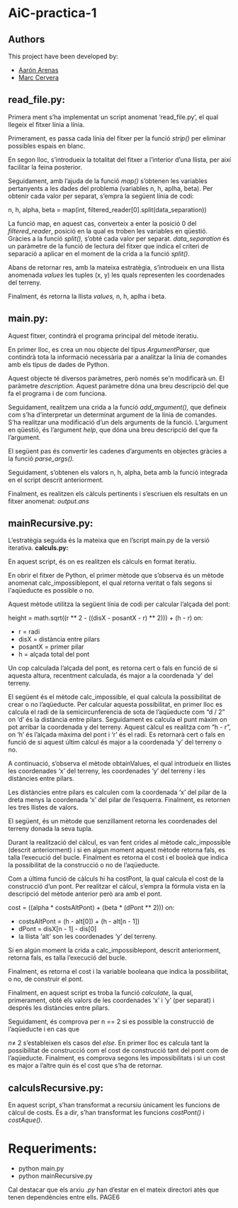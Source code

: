 # AiC-practica-1

## Authors
This project have been developed by:
- [Aarón Arenas](https://github.com/aaron-at97)
- [Marc Cervera](https://github.com/marc7666)


## read_file.py:

Primera ment s’ha implementat un script anomenat ‘read\_file.py’, el qual llegeix el fitxer línia a línia.

Primerament, es passa cada línia del fitxer per la funció *strip()* per eliminar possibles espais en blanc.

En segon lloc, s’introdueix la totalitat del fitxer a l’interior d’una llista, per així facilitar la feina posterior.

Seguidament, amb l’ajuda de la funció *map()* s’obtenen les variables pertanyents a les dades del problema (variables n, h, aplha, beta). Per obtenir cada valor per separat, s’empra la següent línia de codi:

n, h, alpha, beta = map(int, filtered\_reader[0].split(data\_separation))

La funció map, en aquest cas, converteix a enter la posició 0 del *filtered\_reader*, posició en la qual es troben les variables en qüestió. Gràcies a la funció *split(),*  s’obté  cada valor per separat. *data\_separation* és un paràmetre de la funció de lectura del fitxer que indica el criteri de separació a aplicar en el moment de la crida a la funció *split()*.

Abans de retornar res, amb la mateixa estratègia, s’introdueix en una llista anomenada *values* les tuples (x, y) les quals representen les coordenades del terreny.

Finalment, és retorna la llista *values,* n, h, aplha i beta.

## main.py:

Aquest fitxer, contindrà el programa principal del mètode iteratiu.

En primer lloc, es crea un nou objecte del tipus *ArgumentParser*, que contindrà tota la informació necessària par a analitzar la línia de comandes amb els tipus de dades de Python.

Aquest objecte té diversos paràmetres, però només se'n modificarà un. El paràmetre *description*. Aquest paràmetre dóna una breu descripció del que fa el programa i de com funciona.

Seguidament, realitzem una crida a la funció *add\_argument(),* que defineix com s’ha d’interpretar un determinat argument de la línia de comandes. S’ha realitzar una modificació d’un dels arguments de la funció. L’argument en qüestió, és l’argument *help*, que dóna una breu descripció del que fa l’argument.

El següent pas és convertir les cadenes d’arguments en objectes gràcies a la funció *parse\_args().*

Seguidament, s’obtenen els valors n, h, alpha, beta amb la funció integrada en el script descrit anteriorment.

Finalment, es realitzen els càlculs pertinents i s’escriuen els resultats en un fitxer anomenat: *output.ans*

## mainRecursive.py:

L’estratègia seguida és la mateixa que en l’script main.py de la versió iterativa.  **calculs.py:** 

En aquest script, és on es realitzen els càlculs en format iteratiu.

En  obrir  el  fitxer  de  Python,  el  primer  mètode  que  s’observa  és  un  mètode  anomenat calc\_impossiblepont, el qual retorna veritat o fals segons si l'aqüeducte es possible o no.

Aquest mètode utilitza la següent línia de codi per calcular l’alçada del pont:

height = math.sqrt((r \*\* 2 - ((disX - posantX - r) \*\* 2))) + (h - r) on:

- r = radi
- disX = distància entre pilars
- posantX = primer pilar
- h = alçada total del pont

Un cop calculada l’alçada del pont, es retorna cert o fals en funció de si aquesta altura, recentment calculada, és major a la coordenada ‘y’ del terreny.

El següent és el mètode calc\_impossible, el qual calcula la possibilitat de crear o no l’aqüeducte. Per calcular aquesta possibilitat, en primer lloc es calcula el radi de la semicircunferencia de sota de l’aqüeducte com “d / 2” on ‘d’ és la distància entre pilars. Seguidament es calcula el punt màxim on pot arribar la coordenada y del terreny. Aquest càlcul es realitza com “h - r”, on ‘h’ és l’alçada màxima del pont i ‘r’ és el radi. Es retornarà cert o fals en funció de si aquest últim càlcul és major a la coordenada ‘y’ del terreny o no.

A continuació, s’observa el mètode obtainValues, el qual introdueix en llistes les coordenades ‘x’ del terreny, les coordenades ‘y’ del terreny i les distàncies entre pilars.

Les distàncies entre pilars es calculen com la coordenada ‘x’ del pilar de la dreta menys la coordenada ‘x’ del pilar de l’esquerra. Finalment, es retornen les tres llistes de valors.

El següent, és un mètode que senzillament retorna les coordenades del terreny donada la seva tupla.

Durant la realització del càlcul, es van fent crides al mètode calc\_impossible (descrit anteriorment) i si en algun moment aquest mètode retorna fals, es talla l’execució del bucle. Finalment es retorna el cost i el booleà que indica la possibilitat de la construcció o no de l’aqüeducte.

Com a última funció de càlculs hi ha costPont, la qual calcula el cost de la construcció d’un pont. Per realitzar el càlcul, s’empra la fórmula vista en la descripció del mètode anterior però ara amb el pont.

cost = ((alpha \* costsAltPont) + (beta \* (dPont \*\* 2))) on:

- costsAltPont = (h - alt[0]) + (h - alt[n - 1])
- dPont = disX[n - 1] - dis[0]
- la llista ‘alt’ son les coordenades ‘y’ del terreny.

Si en algún moment la crida a calc\_impossiblepont, descrit anteriorment, retorna fals, es talla l’execució del bucle.

Finalment, es retorna el cost i la variable booleana que indica la possibilitat, o no, de construir el pont.

Finalment, en aquest script es troba la funció *calculate*, la qual, primerament, obté els valors de les coordenades ‘x’ i ‘y’ (per separat) i després les distàncies entre pilars.

Seguidament, és comprova per n == 2 si es possible la construcció de l’aqüeducte i en cas que

*n*≠ 2 s’estableixen els casos del *else*. En primer lloc es calcula tant la possibilitat de construcció com el cost de construcció tant del pont com de l’aqüeducte. Finalment, es comprova segons les impossibilitats i si un cost es major a l’altre quin és el cost que s’ha de retornar.

## calculsRecursive.py:

En aquest script, s’han transformat a recursiu únicament les funcions de càlcul de costs. És a dir, s’han transformat les funcions *costPont()* i *costAque().*


# Requeriments:

- python main.py <File>
- python mainRecursive.py <File>

Cal destacar que els arxiu *.py* han d’estar en el mateix directori atès que tenen dependències entre ells.
PAGE6

